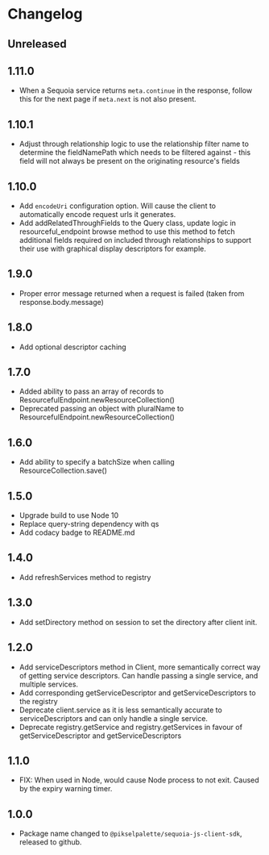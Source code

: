 # Changelog

## Unreleased

## 1.11.0

* When a Sequoia service returns `meta.continue` in the response, follow this for the next page if `meta.next` is not also present.

## 1.10.1

* Adjust through relationship logic to use the relationship filter name to determine the fieldNamePath which needs to be filtered against - this field will not always be present on the originating resource's fields

## 1.10.0

* Add `encodeUri` configuration option.  Will cause the client to automatically encode request urls it generates.
* Add addRelatedThroughFields to the Query class, update logic in resourceful_endpoint browse method to use this method to fetch additional fields required on included through relationships to support their use with graphical display descriptors for example.

## 1.9.0

* Proper error message returned when a request is failed (taken from response.body.message)

## 1.8.0

* Add optional descriptor caching

## 1.7.0

* Added ability to pass an array of records to ResourcefulEndpoint.newResourceCollection()
* Deprecated passing an object with pluralName to ResourcefulEndpoint.newResourceCollection()

## 1.6.0

* Add ability to specify a batchSize when calling ResourceCollection.save()

## 1.5.0

* Upgrade build to use Node 10
* Replace query-string dependency with qs
* Add codacy badge to README.md

## 1.4.0

* Add refreshServices method to registry

## 1.3.0

* Add setDirectory method on session to set the directory after client init.

## 1.2.0

* Add serviceDescriptors method in Client, more semantically correct way of getting service descriptors. Can handle passing a single service, and multiple services.
* Add corresponding getServiceDescriptor and getServiceDescriptors to the registry
* Deprecate client.service as it is less semantically accurate to serviceDescriptors and can only handle a single service.
* Deprecate registry.getService and registry.getServices in favour of getServiceDescriptor and getServiceDescriptors

## 1.1.0

* FIX: When used in Node, would cause Node process to not exit. Caused by the expiry warning timer.

## 1.0.0

* Package name changed to `@pikselpalette/sequoia-js-client-sdk`, released to github.
